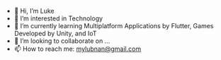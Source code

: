 - 👋 Hi, I’m Luke
- 👀 I’m interested in Technology
- 🌱 I’m currently learning Multiplatform Applications by Flutter, Games Developed by Unity, and IoT
- 💞️ I’m looking to collaborate on ...
- 📫 How to reach me: mylubnan@gmail.com
